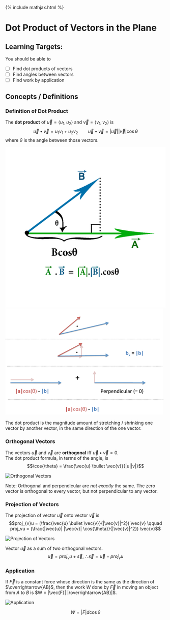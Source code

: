 {% include mathjax.html %}

# Dot Product of Vectors in the Plane

## Learning Targets:

You should be able to
- [ ] Find dot products of vectors
- [ ] Find angles between vectors
- [ ] Find work by application

## Concepts / Definitions

### Definition of Dot Product

The **dot product** of $\vec{u} = \langle u_1, u_2 \rangle$ and $\vec{v} = \langle v_1, v_2 \rangle$ is
$$\vec{u} \bullet \vec{v} = u_1 v_1 + u_2 v_2 \qquad \vec{u} \bullet \vec{v} = |\vec{u}| |\vec{v}| \cos{\theta}$$
where $\theta$ is the angle between those vectors.

![Dot Product Definition](../assets/precalculus/dot_product_of_vectors_in_the_plane_1.gif)
![Dot Product Rotation](../assets/precalculus/dot_product_of_vectors_in_the_plane_2.png)

The dot product is the magnitude amount of stretching / shrinking one vector by another vector, in the same direction of the one vector.

### Orthogonal Vectors

The vectors $\vec{u}$ and $\vec{v}$ are **orthogonal** iff $\vec{u} \bullet \vec{v} = 0$.\
The dot product formula, in terms of the angle, is
$$\cos{\theta} = \frac{\vec{u} \bullet \vec{v}}{|u||v|}$$

![Orthogonal Vectors](../assets/precalculus/dot_product_of_vectors_in_the_plane_3.png)

<!--Note: replace Note: with PRO TIP-->

Note: Orthogonal and perpendicular are *not exactly* the same. The zero vector is orthogonal to every vector, but not perpendicular to any vector.

### Projection of Vectors

The projection of vector $\vec{u}$ onto vector $\vec{v}$ is
$$proj_{v}u = (\frac{\vec{u} \bullet \vec{v}}{|\vec{v}|^2}) \vec{v} \qquad proj_vu = (\frac{|\vec{u}| |\vec{v}| \cos{\theta}}{|\vec{v}|^2}) \vec{v}$$

![Projection of Vectors](../assets/precalculus/dot_product_of_vectors_in_the_plane_4.png)

Vector $\vec{u}$ as a sum of two orthogonal vectors.
$$\vec{u} = proj_vu + \vec{s},\ \therefore \vec{s} = \vec{u} - proj_vu$$

### Application

If $\vec{F}$ is a constant force whose direction is the same as the direction of $\overrightarrow{AB}$, then the work $W$ done by $\vec{F}$ in moving an object from $A$ to $B$ is $W = |\vec{F}| |\overrightarrow{AB}|$.

![Application](../assets/precalculus/dot_product_of_vectors_in_the_plane_5.png)

$$W = |F|d\cos{\theta}$$
